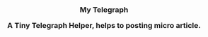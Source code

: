 <h3 align="center">My Telegraph <p>A Tiny Telegraph Helper, helps to posting micro article.</p></h3>

